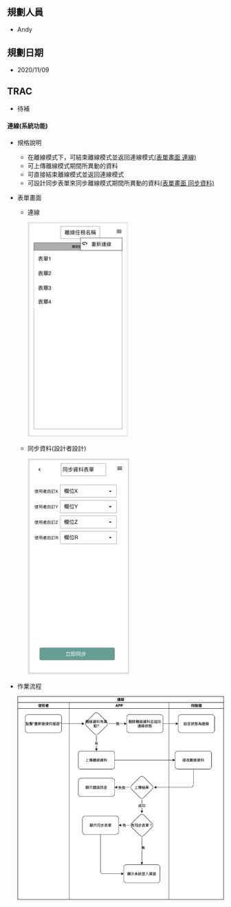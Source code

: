 ## <div id="user">規劃人員</div>
  * Andy

## <div id="updatedate">規劃日期</div>
  * 2020/11/09

## <div id="trac">TRAC</div>
  * 待補

#### <div id="offline_mode_online">連線<path>(系統功能)</path></div>
* 規格說明
  * 在離線模式下，可結束離線模式並返回連線模式[(表單畫面 連線)](#online_button)
  * 可上傳離線模式期間所異動的資料
  * 可直接結束離線模式並返回連線模式
  * 可設計同步表單來同步離線模式期間所異動的資料[(表單畫面 同步資料)](#online_sync)
* 表單畫面
  * <p id=online_button>連線</>
  
    ![Offline Mode Online](./image/offlinemodeonline.png)

  * <p id=online_sync>同步資料(設計者設計)</p>
  
    ![Offline Mode Online](./image/offlinemodeonlinesync.png)

* 作業流程

  ![Offline Mode Workflow Online](./image/workflow_online.png)
